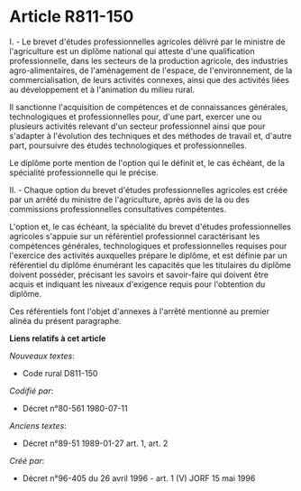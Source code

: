 # Article R811-150

I. - Le brevet d'études professionnelles agricoles délivré par le ministre de l'agriculture est un diplôme national qui
atteste d'une qualification professionnelle, dans les secteurs de la production agricole, des industries agro-alimentaires,
de l'aménagement de l'espace, de l'environnement, de la commercialisation, de leurs activités connexes, ainsi que des
activités liées au développement et à l'animation du milieu rural.

Il sanctionne l'acquisition de compétences et de connaissances générales, technologiques et professionnelles pour, d'une
part, exercer une ou plusieurs activités relevant d'un secteur professionnel ainsi que pour s'adapter à l'évolution des
techniques et des méthodes de travail et, d'autre part, poursuivre des études technologiques et professionnelles.

Le diplôme porte mention de l'option qui le définit et, le cas échéant, de la spécialité professionnelle qui le précise.

II. - Chaque option du brevet d'études professionnelles agricoles est créée par un arrêté du ministre de l'agriculture, après
avis de la ou des commissions professionnelles consultatives compétentes.

L'option et, le cas échéant, la spécialité du brevet d'études professionnelles agricoles s'appuie sur un référentiel
professionnel caractérisant les compétences générales, technologiques et professionnelles requises pour l'exercice des
activités auxquelles prépare le diplôme, et est définie par un référentiel du diplôme énumérant les capacités que les
titulaires du diplôme doivent posséder, précisant les savoirs et savoir-faire qui doivent être acquis et indiquant les
niveaux d'exigence requis pour l'obtention du diplôme.

Ces référentiels font l'objet d'annexes à l'arrêté mentionné au premier alinéa du présent paragraphe.

**Liens relatifs à cet article**

_Nouveaux textes_:

  - Code rural D811-150

_Codifié par_:

  - Décret n°80-561 1980-07-11

_Anciens textes_:

  - Décret n°89-51 1989-01-27 art. 1, art. 2

_Créé par_:

  - Décret n°96-405 du 26 avril 1996 - art. 1 (V) JORF 15 mai 1996
